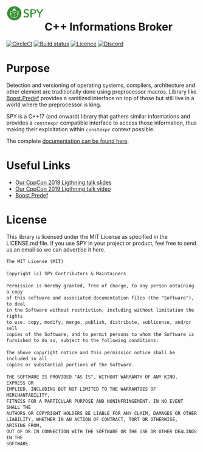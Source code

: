 <img src="https://github.com/jfalcou/spy/raw/develop/logo.png" alt="SPY Library logo" data-canonical-src="https://github.com/jfalcou/spy/raw/develop/logo.png" align="left" width="20%" height="20%" />

# C++ Informations Broker

[![CircleCI](https://circleci.com/gh/jfalcou/spy.svg?style=svg&circle-token=91ebbf06adfe257ebdff3a5ed17ea512fe02771c)](https://circleci.com/gh/jfalcou/spy) [![Build status](https://ci.appveyor.com/api/projects/status/3us8906c0lvdl8ld/branch/develop?svg=true)](https://ci.appveyor.com/project/jfalcou/spy/branch/develop)
[![Licence](https://img.shields.io/github/license/jfalcou/ofw?style=plastic)](https://img.shields.io/github/license/jfalcou/ofw?style=plastic) 
[![Discord](https://img.shields.io/discord/692734675726237696?style=plastic)](https://discord.gg/a9qVaEMeXd8) 


# Purpose
Detection and versioning of operating systems, compilers, architecture and other element are
traditionally done using preprocessor macros. Library like
[Boost.Predef](https://www.boost.org/doc/libs/release/doc/html/predef.html) provides a sanitized
interface on top of those but still live in a world where the preprocessor is king.

SPY is a C++17 (and onward) library that gathers similar informations and provides a `constexpr`
compatible interface to access those information, thus making their exploitation within `constexpr`
context possible.

The complete [documentation can be found here](https://jfalcou.github.io/spy).

# Useful Links
- [Our CppCon 2019 Ligthning talk slides](https://docs.google.com/presentation/d/1nSBhU4pr5EWznni0MYsyDkMCr3O3q2XS-KQdz2_BRRI/edit?usp=sharing)
- [Our CppCon 2019 Ligthning talk video](https://www.youtube.com/watch?v=t406o2EhG-A)
- [Boost.Predef](https://www.boost.org/doc/libs/release/doc/html/predef.html)

# License
This library is licensed under the MIT License as specified in the LICENSE.md file.
If you use SPY in your project or product, feel free to send us an email so we can
advertise it here.

```
The MIT License (MIT)

Copyright (c) SPY Contributors & Maintainers

Permission is hereby granted, free of charge, to any person obtaining a copy
of this software and associated documentation files (the "Software"), to deal
in the Software without restriction, including without limitation the rights
to use, copy, modify, merge, publish, distribute, sublicense, and/or sell
copies of the Software, and to permit persons to whom the Software is
furnished to do so, subject to the following conditions:

The above copyright notice and this permission notice shall be included in all
copies or substantial portions of the Software.

THE SOFTWARE IS PROVIDED "AS IS", WITHOUT WARRANTY OF ANY KIND, EXPRESS OR
IMPLIED, INCLUDING BUT NOT LIMITED TO THE WARRANTIES OF MERCHANTABILITY,
FITNESS FOR A PARTICULAR PURPOSE AND NONINFRINGEMENT. IN NO EVENT SHALL THE
AUTHORS OR COPYRIGHT HOLDERS BE LIABLE FOR ANY CLAIM, DAMAGES OR OTHER
LIABILITY, WHETHER IN AN ACTION OF CONTRACT, TORT OR OTHERWISE, ARISING FROM,
OUT OF OR IN CONNECTION WITH THE SOFTWARE OR THE USE OR OTHER DEALINGS IN THE
SOFTWARE.
```

